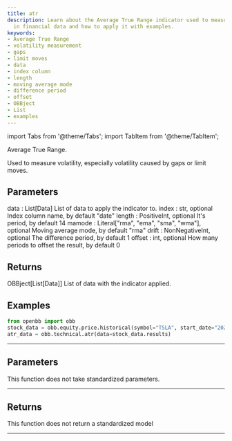 ```yaml
---
title: atr
description: Learn about the Average True Range indicator used to measure volatility
  in financial data and how to apply it with examples.
keywords:
- Average True Range
- volatility measurement
- gaps
- limit moves
- data
- index column
- length
- moving average mode
- difference period
- offset
- OBBject
- List
- examples
---
```



<!-- markdownlint-disable MD012 MD031 MD033 -->

import Tabs from '@theme/Tabs';
import TabItem from '@theme/TabItem';

Average True Range.

Used to measure volatility, especially volatility caused by gaps or limit moves.

Parameters
----------
data : List[Data]
List of data to apply the indicator to.
index : str, optional
Index column name, by default "date"
length : PositiveInt, optional
It's period, by default 14
mamode : Literal["rma", "ema", "sma", "wma"], optional
Moving average mode, by default "rma"
drift : NonNegativeInt, optional
The difference period, by default 1
offset : int, optional
How many periods to offset the result, by default 0

Returns
-------
OBBject[List[Data]]
List of data with the indicator applied.

Examples
--------
```python
from openbb import obb
stock_data = obb.equity.price.historical(symbol="TSLA", start_date="2023-01-01", provider="fmp")
atr_data = obb.technical.atr(data=stock_data.results)
```


---

## Parameters

This function does not take standardized parameters.

---

## Returns

This function does not return a standardized model

---

